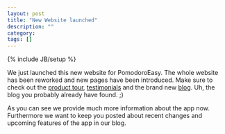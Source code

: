 ```yaml
---
layout: post
title: "New Website launched"
description: ""
category: 
tags: []
---
```

{% include JB/setup %}

We just launched this new website for PomodoroEasy. The whole website
has been reworked and new pages have been introduced. Make sure to check out 
the [product tour](/tour), [testimonials](/testimonials) and the brand new
 [blog](/blog). Uh, the blog you probably already have found. ;)

As you can see we provide much more information about the app now.
Furthermore we want to keep you posted about recent changes and upcoming
features of the app in our blog.
